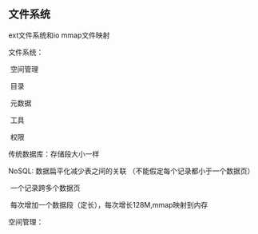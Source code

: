## 文件系统

ext文件系统和io mmap文件映射

文件系统：

​	空间管理

​	目录

​	元数据

​	工具

​	 权限



传统数据库：存储段大小一样

NoSQL: 数据扁平化减少表之间的关联 （不能假定每个记录都小于一个数据页）

​	一个记录跨多个数据页

​	每次增加一个数据段（定长），每次增长128M,mmap映射到内存



空间管理：

